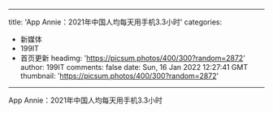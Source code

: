 
---
title: 'App Annie：2021年中国人均每天用手机3.3小时'
categories: 
 - 新媒体
 - 199IT
 - 首页更新
headimg: 'https://picsum.photos/400/300?random=2872'
author: 199IT
comments: false
date: Sun, 16 Jan 2022 12:27:41 GMT
thumbnail: 'https://picsum.photos/400/300?random=2872'
---

<div>   
App Annie：2021年中国人均每天用手机3.3小时  
</div>
            